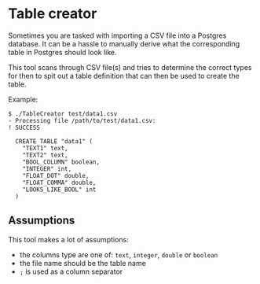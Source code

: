 # Table creator

Sometimes you are tasked with importing a CSV file into a Postgres database.
It can be a hassle to manually derive what the corresponding table in Postgres
should look like.

This tool scans through CSV file(s) and tries to determine the correct types
for then to spit out a table definition that can then be used to create the table.

Example:

```
$ ./TableCreator test/data1.csv
- Processing file /path/to/test/data1.csv: 
! SUCCESS

  CREATE TABLE "data1" (
    "TEXT1" text,
    "TEXT2" text,
    "BOOL_COLUMN" boolean,
    "INTEGER" int,
    "FLOAT_DOT" double,
    "FLOAT_COMMA" double,
    "LOOKS_LIKE_BOOL" int
  )
 ``` 

## Assumptions

This tool makes a lot of assumptions:
- the columns type are one of: `text`, `integer`, `double` or `boolean`
- the file name should be the table name
- `;` is used as a column separator